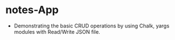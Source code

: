 # notes-App
- Demonstrating the basic CRUD operations by using Chalk, yargs modules with Read/Write JSON file.
